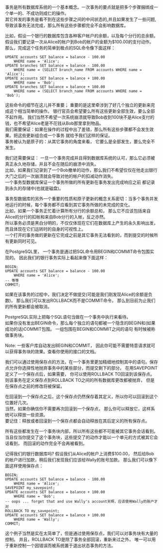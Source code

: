 事务是所有数据库系统的一个基本概念。一次事务的要点就是把多个步骤捆绑成一个单一的、不成功则成仁的操作。  
其它并发的事务是看不到在这些步骤之间的中间状态的,并且如果发生了一些问题,导致该事务无法完成，那么所有这些步骤都完全不会影响数据库。

比如，假设一个银行的数据库包含各种客户帐户的余额，以及每个分行的总余额。
假设我们要记录一次从Alice的帐户到Bob的帐户的金额为$100.00的支付动作。 那么，完成这个任务的简单到极点的SQL命令像下面这样：

```
UPDATE accounts SET balance = balance - 100.00
    WHERE name = 'Alice';
UPDATE branches SET balance = balance - 100.00
    WHERE name = (SELECT branch_name FROM accounts WHERE name = 'Alice');
UPDATE accounts SET balance = balance + 100.00
    WHERE name = 'Bob';
UPDATE branches SET balance = balance + 100.00
    WHERE name = (SELECT branch_name FROM accounts WHERE name = 'Bob');
```

这些命令的细节在这儿并不重要； 重要的是这里牵涉到了好几个独立的更新来完成这个相当简单的操作。
银行官员会希望要么所有这些更新全部生效，要么全部不起作用。
我们当然不希望一次系统崩溃就导致Bob收到100块不是Alice支付的钱，也不希望Alice老是不花钱从Bob那里拿到物品。  
我们需要保证：如果在操作的过程中出了差错，那么所有这些步骤都不会发生效果。把这些更新组合成一个事务 就给予我们这样的保证。  
事务被认为是原子的：从其它事务的角度来看， 它要么是全部发生，要么完全不发生。

我们还需要保证： 一旦一个事务完成并且得到数据库系统的认可，那么它必须被真正永久地存储，并且不会在随后的崩溃中消失。  
比如，如果我们记录到了一个Bob撤单的动作，那么我们不希望仅仅在他走出银行大门之后的一次崩溃就会导致对他的帐户的扣减动作消失。  
一个事务型数据库保证一个事务所做的所有更新在事务发出完成响应之前 都记录到永久的存储中(也就是磁盘)。

事务型数据库的另外一个重要的性质和原子更新的概念关系密切：当多个事务并发地运行的时候，每个事务都不应看到其它事务所做的未完成的变化。  
比如，如果一个事务正忙着计算所有分行的余额总和， 那么它不应该包括来自Alice的分行的扣帐和来自Bob分行的入帐，反之亦然。  
所以事务必须是黑白分明的，不仅仅体现在它们在数据库上产生的永久影响出发， 而且体现在它们运转时的自身的可视性上。  
一个打开的事务做的更新在它完成之前是其它事务无法看到的，而到提交的时候所有更新同时可见。

在PostgreSQL里， 一个事务是通过把SQL命令用BEGIN和COMMIT命令包围实现的。 因此我们的银行事务实际上看起来像下面这样：

```
BEGIN;
UPDATE accounts SET balance = balance - 100.00
    WHERE name = 'Alice';
-- 等等
COMMIT;
```

如果在该事务的过程中，我们决定不做提交(可能是我们刚发现Alice的余额是负数)， 那么我们可以发出ROLLBACK而不是COMMIT命令， 那么到目前为止我们的所有更新都会被取消。

PostgreSQL实际上把每个SQL语句当做在一个事务中执行来看待。  
如果你没有发出BEGIN命令，那么每个独立的语句都被一个隐含的BEGIN和(如果成功的话)COMMIT包围。
一组包围在BEGIN和COMMIT之间的语句 有时候被称做事务块。

Note: 一些客户库自动发出BEGIN和COMMIT， 因此你可能不需要特意请求就可以获得事务块的效果。查看你使用的接口的文档。

我们可以通过使用保存点的方法，在一个事务里更加精细地控制其中的语句。保存点允许你选择性地抛弃事务中的某些部分，而提交剩下的部分。
在用SAVEPOINT定义了一个保存点后，如果需要， 你可以使用ROLLBACK TO回滚到该保存点。  
则该事务在定义保存点到ROLLBACK TO之间的所有数据库更改都被抛弃， 但是在保存点之前的修改将被保留。

在回滚到一个保存点之后，这个保存点仍然保存着其定义，所以你可以回滚到这个位置好几次。  
当然，如果你确信你不需要再次回滚到一个保存点， 那么你可以释放它，这样系统可以释放一些资源。  
要记住：释放或者回滚到一个保存点都会自动释放在其后定义的所有保存点。

所有这些都发生在一个事务块内部，所以所有这些都不可能被其它事务会话看到。 当且仅当你提交了这个事务块，这些提交了的动作才能以一个单元的方式被其它会话看到， 而回滚的动作完全不会再被看到。

记得我们的银行数据库吗? 假设我们从Alice的帐户上消费$100.00， 然后给Bob的帐户进行加款，稍后我们发现我们应该给Wally的账号加款。 那么我们可以像下面这样使用保存点：

```
BEGIN;
UPDATE accounts SET balance = balance - 100.00
    WHERE name = 'Alice';
SAVEPOINT my_savepoint;
UPDATE accounts SET balance = balance + 100.00
    WHERE name = 'Bob';
-- oops ... forget that and use Wally's account天啊，应该使用Wally的账户才对
ROLLBACK TO my_savepoint;
UPDATE accounts SET balance = balance + 100.00
    WHERE name = 'Wally';
COMMIT;
```

这个例子当然是实在太简单了，但是通过使用保存点，我们可以对事务块有大量的控制。
并且，ROLLBACK TO是除了事务全部回滚，重新来过之外， 唯一可以用于重新控制一个因错误而被系统置于退出状态事务的方法。
